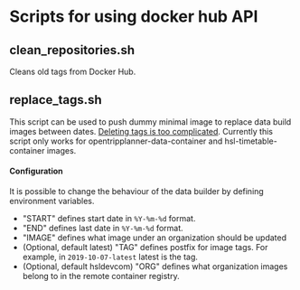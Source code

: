 # Scripts for using docker hub API

## clean_repositories.sh
Cleans old tags from Docker Hub.


## replace_tags.sh
This script can be used to push dummy minimal image to replace data build images between dates. [Deleting tags is too complicated](https://github.com/docker/distribution/pull/2169). Currently this script only works for opentripplanner-data-container and hsl-timetable-container images.

#### Configuration
It is possible to change the behaviour of the data builder by defining environment variables.

* "START" defines start date in `%Y-%m-%d` format.
* "END" defines last date in `%Y-%m-%d` format.
* "IMAGE" defines what image under an organization should be updated
* (Optional, default latest) "TAG" defines postfix for image tags. For example, in `2019-10-07-latest` latest is the tag.
* (Optional, default hsldevcom) "ORG" defines what organization images belong to in the remote container registry.
